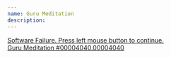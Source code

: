 ```yaml
---
name: Guru Meditation
description: 
---
```


[Software Failure. Press left mouse button to continue.<br>
Guru Meditation #00004040.00004040
](/)

